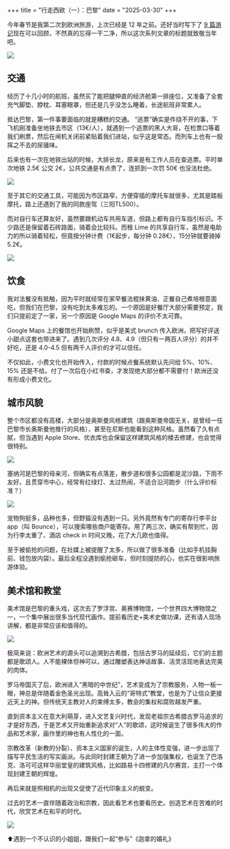 +++
title = "行走西欧（一）：巴黎"
date = "2025-03-30"
+++

今年春节是我第二次到欧洲旅游，上次已经是 12 年之前。还好当时写下了 [9 篇游记](https://www.jianshu.com/nb/246149)现在可以回顾，不然真的忘得一干二净，所以这次系列文章的标题就致敬当年吧。

![](/images/western-europe-1/flight.jpg)

## 交通

经历了十几小时的航班，虽然买了能把腿伸直的经济舱第一排座位，又准备了全套充气脚垫、脖枕、耳塞眼罩，但还是几乎没怎么睡着，长途航班非常累人。

抵达巴黎，第一件事要面临的就是糟糕的交通。 “逃票”确实是件绕不开的事，下飞机刚准备坐地铁去市区（13€/人），就遇到一个逃票的黑人大哥，在检票口等着我们刷票，然后在闸机关闭前紧贴着我们进站，似乎这是常态。而列车上也有一股挥之不去的尿骚味。

后来也有一次在地铁出站的时候，大排长龙，原来是有工作人员在查逃票。平时单次地铁 2.5€ 公交 2€，公共交通是有点贵了，连抓到一次罚 50€ 也没法杜绝。

![](/images/western-europe-1/ticket.jpg)

至于其它的交通工具，可能因为市区路窄，方便穿插的摩托车就很多，尤其是踏板摩托，路上还遇到了我的同款座驾（三阳TL500）。

而对自行车还算友好，虽然要跟机动车共用车道，但路上都有自行车指引标识。不少路还是保留着石砖路面，骑着会比较抖。而租 Lime 的共享自行车，虽然是电助力的所以骑着轻松，但竟按分钟计费（1€起步，每分钟 0.28€），15分钟就要骑掉 5.2€。

![](/images/western-europe-1/moto.jpg)

## 饮食

我对法餐没有抵触，因为平时就经常在家早餐法棍抹黄油、正餐自己煮培根意面吃，但我们在巴黎，没有吃到太多难忘的。一个原因是好餐厅大部分需要预定，我们只提前定了一家，另一个原因是 Google Maps 的评价不太可靠。

Google Maps 上的餐馆也开始刷赞，似乎是美式 brunch 传入欧洲，把写好评送小甜点这套也带进来了。遇到几次评分 4.8、4.9（但只有一两百人评分）的并不好吃，还是 4.0-4.5 但有两千人评价的才可以信任。

不仅如此，小费文化也开始传入，付款的时候点餐系统默认先问给 5%、10%、15% 还是不给。付了一次后在小红书查，才发现绝大部分都不需要付！欧洲还没有形成小费文化。


## 城市风貌

整个市区都没有高楼，大部分是奥斯曼风格建筑（跟奥斯曼帝国无关，是曾经一任巴黎市长奥斯曼他推行的风格），甚至在尼斯也能看到这种风格。虽然看了久有点腻，但当遇到 Apple Store、优衣库也会保留这样建筑风格的楼去修建，也会觉得很特别。

![](/images/western-europe-1/ottoman-style.jpg)


塞纳河是巴黎的母亲河，但确实有点落差，散步道和很多公园都是泥沙路，下雨不友好。且贯穿市中心，经常有红绿灯、太过热闹，不适合沿河跑步（什么评价标准？）

![](/images/western-europe-1/seine-river.jpg)

宠物狗挺多，品种也多，但野猫没有遇到一只。另外竟然有专门的寄存行李平台 app（叫 Bounce），可以搜索哪些商户能寄存。用了两三次，确实有帮到忙，因为行李太重了、酒店 check in 时间又晚，花了大几欧也值得。

至于被偷抢的问题，在社媒上被提醒了太多，所以做了很多准备（比如手机挂胸前、钱包放内袋）。最后全程没遇到偷抢砸车，但时刻提防的心，也实在很影响旅游体验。

## 美术馆和教堂

美术馆是巴黎的重头戏，这次去了罗浮宫、奥赛博物馆，一个世界四大博物馆之一，一个集中展出很多当代现代画作。提前看历史+美术史做功课，还有请人现场讲解，都是非常应该和值得的。

![](/images/western-europe-1/venus.jpg)

极简来说：欧洲艺术的源头可以追溯到古希腊，包括古罗马的延续后，它们的主题都是歌颂人。人不能裸体但神可以，通过雕塑表达神话故事、活灵活现地表达完美的肉体。

罗马帝国灭了后，欧洲进入“黑暗的中世纪”，艺术变成为了宗教服务，人物一板一眼，神总是伴随着金色圣光出现。高耸入云的“哥特式”教堂，也是为了让信众更接近天上的神。但传统天主教对人的束缚太多，教会的集权和腐败越发严重。

直到资本主义在意大利萌芽，进入文艺复兴时代，发现老祖宗古希腊古罗马追求的才是好东西，于是艺术又开始重新追求对“人”的歌颂，这时候诞生了很多伟大的作品和艺术家，画作里的神也有人性化的一面。

宗教改革（新教的分裂）、资本主义国家的诞生，人的主体性变强，进一步出现了描写平民生活的写实画派。与此同时封建王朝为了进一步加强集权，也诞生了巴洛克、洛可可这样华丽堂皇的建筑风格，比如路易十四修建的凡尔赛宫，主打一个体现封建王朝的辉煌。

再后来就是照相机的出现又促使了近代印象主义的蜕变。

过去的艺术一直伴随着政治和宗教，因此看艺术也要看历史。创造艺术在苦难的时代，欣赏艺术在和平的时代。

![](/images/western-europe-1/the-wedding-at-cana.jpg)

⬆️遇到一个不认识的小姐姐，跟我们一起“参与”《迦拿的婚礼》